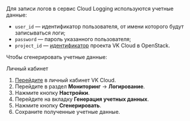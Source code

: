 Для записи логов в сервис Cloud Logging используются учетные данные:

- `user_id` — идентификатор пользователя, от имени которого будут записываться логи;
- `password` — пароль указанного пользователя;
- `project_id` — [идентификатор](/ru/tools-for-using-services/api/rest-api/endpoints#poluchenie_project_id) проекта VK Cloud в OpenStack.

Чтобы сгенерировать учетные данные:

<tabs>
<tablist>
<tab>Личный кабинет</tab>
</tablist>
<tabpanel>

1. [Перейдите](https://msk.cloud.vk.com/app) в личный кабинет VK Cloud.
1. Перейдите в раздел **Мониторинг** → **Логирование**.
1. Нажмите кнопку **Настройки**.
1. Перейдите на вкладку **Генерация учетных данных**.
1. Нажмите кнопку **Сгенерировать**.
1. Сохраните полученные учетные данные.

</tabpanel>
</tabs>
